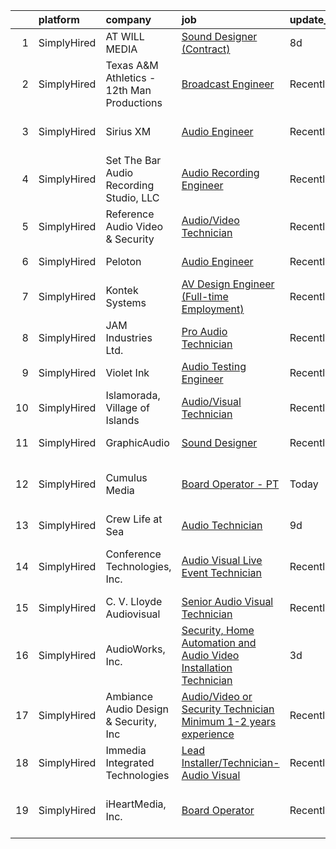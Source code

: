

|    | platform    | company                                    | job                                                                                                                                                                          | update_time   | location                     |
|---:|:------------|:-------------------------------------------|:-----------------------------------------------------------------------------------------------------------------------------------------------------------------------------|:--------------|:-----------------------------|
|  1 | SimplyHired | AT WILL MEDIA                              | [Sound Designer (Contract)](https://www.simplyhired.com/job/A8J3OHbNiyMLbVFnIUfy0ozJJiTZfcE14SmK3bIR7bWPApEHFt1A1g?q=audio+engineer)                                         | 8d            | Remote                       |
|  2 | SimplyHired | Texas A&M Athletics - 12th Man Productions | [Broadcast Engineer](https://www.simplyhired.com/job/FvqtjkPQOHFz7okHbknjuZGriHK1tUpOYJrYq7y5M_E_VlNyFcveLg?q=audio+engineer)                                                | Recently      | College Station, TX          |
|  3 | SimplyHired | Sirius XM                                  | [Audio Engineer](https://www.simplyhired.com/job/EWBF5wv_xPkq0XQdncFhqbNnk35wQKel2Uavfv2d3jQiMaNPfnS2PA?q=audio+engineer)                                                    | Recently      | Los Angeles, CA              |
|  4 | SimplyHired | Set The Bar Audio Recording Studio, LLC    | [Audio Recording Engineer](https://www.simplyhired.com/job/Jv3iNb_Q-ojG2ToR6FjPExUMRfsYidw0VlsYy8_vhEWpX2UI4he8aA?q=audio+engineer)                                          | Recently      | Baltimore, MD                |
|  5 | SimplyHired | Reference Audio Video & Security           | [Audio/Video Technician](https://www.simplyhired.com/job/3iLfpS9QLMCO-zRp5V_UDft3eZFyxxkHC1VnF2n4qI-bx-ND8eMIqw?q=audio+engineer)                                            | Recently      | Urbandale, IA                |
|  6 | SimplyHired | Peloton                                    | [Audio Engineer](https://www.simplyhired.com/job/LDJcWwtz7DocM1s9B_dUu7aahEGA4ECulhhNVdeIn-TIEH5IQNXwNQ?q=audio+engineer)                                                    | Recently      | New York, NY                 |
|  7 | SimplyHired | Kontek Systems                             | [AV Design Engineer (Full-time Employment)](https://www.simplyhired.com/job/0vonORRrQ8F_-OnaP7FruNFTpTHWqsYacgBsioJq-IiAPbYZ2PXX0Q?q=audio+engineer)                         | Recently      | Durham, NC                   |
|  8 | SimplyHired | JAM Industries Ltd.                        | [Pro Audio Technician](https://www.simplyhired.com/job/ROk-579JDeGHwkgGZvaHrmp2wMw9312iMX0pSF-Q7RwIl0fmRuo-tQ?q=audio+engineer)                                              | Recently      | Southaven, MS                |
|  9 | SimplyHired | Violet Ink                                 | [Audio Testing Engineer](https://www.simplyhired.com/job/dF4SrJaCWnEj-9uGNkJf4B7Rwt5GZKOSwH7sDlUKLAhwepHv98BoDA?q=audio+engineer)                                            | Recently      | Remote                       |
| 10 | SimplyHired | Islamorada, Village of Islands             | [Audio/Visual Technician](https://www.simplyhired.com/job/TOaw4bmLyI4PZ9f62aG-l1683RkPnfkV_OUpAzMQ3xonxYStMOIITg?q=audio+engineer)                                           | Recently      | Islamorada, FL               |
| 11 | SimplyHired | GraphicAudio                               | [Sound Designer](https://www.simplyhired.com/job/Ft833UrdPnchfefehudvRLsQ8BbX9qkOnOcL12NRM-HDcvEucjcIqg?q=audio+engineer)                                                    | Recently      | Remote +1 location           |
| 12 | SimplyHired | Cumulus Media                              | [Board Operator - PT](https://www.simplyhired.com/job/YArXunprgistUy44CNedgAugso3eB09ynMZeE0wpWpSU3Iehep5p_w?q=audio+engineer)                                               | Today         | Des Moines, IA +1 location   |
| 13 | SimplyHired | Crew Life at Sea                           | [Audio Technician](https://www.simplyhired.com/job/qqBLxVDqmq6znBJRP7GR6BF8vWY-EnKjt60WTuyAxZiI3cUEaGr-eA?q=audio+engineer)                                                  | 9d            | United States                |
| 14 | SimplyHired | Conference Technologies, Inc.              | [Audio Visual Live Event Technician](https://www.simplyhired.com/job/5MXdbJtju5-YPdIR6XEfINUrlxAGEJWmtoRwP4OvG7F1yF2j_5nfkg?q=audio+engineer)                                | Recently      | Des Moines, IA +1 location   |
| 15 | SimplyHired | C. V. Lloyde Audiovisual                   | [Senior Audio Visual Technician](https://www.simplyhired.com/job/UvhVarBdU9evFC_EQ9G25fFkTVS7AvuOLU8mcYjZCsXx7IzA4gww_g?q=audio+engineer)                                    | Recently      | Urbana, IL                   |
| 16 | SimplyHired | AudioWorks, Inc.                           | [Security, Home Automation and Audio Video Installation Technician](https://www.simplyhired.com/job/yKrVd_TMN8uIYil18KbvSQ09cdRVGphhLaD3luiz_RhsEy1AODi8ww?q=audio+engineer) | 3d            | Salt Lake City, UT           |
| 17 | SimplyHired | Ambiance Audio Design & Security, Inc      | [Audio/Video or Security Technician Minimum 1-2 years experience](https://www.simplyhired.com/job/Vc3tmzMepORccEv1-26Mho32J0Lr7TUkYn1ldYes1VNCjLgEGGN2Rw?q=audio+engineer)   | Recently      | Naples, FL                   |
| 18 | SimplyHired | Immedia Integrated Technologies            | [Lead Installer/Technician-Audio Visual](https://www.simplyhired.com/job/IL_TH2SXPlz2tOw2DDE_I22xSpEewZlkJne33ZaAXd-CmCI5oTmI_A?q=audio+engineer)                            | Recently      | Scottsdale, AZ               |
| 19 | SimplyHired | iHeartMedia, Inc.                          | [Board Operator](https://www.simplyhired.com/job/Kx8HQVakD55PCKfxQQoDm1ixi29O24u5T0RVaSGzJLEE98ovXmo1_g?q=audio+engineer)                                                    | Recently      | Des Moines, IA +16 locations |